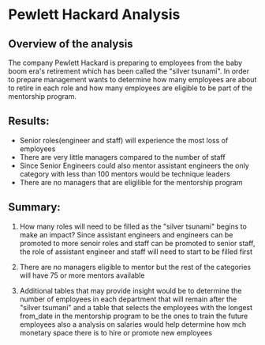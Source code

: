 # Pewlett Hackard Analysis

## Overview of the analysis
The company Pewlett Hackard is preparing to employees from the baby boom era's retirement which has been called the "silver tsunami". In order to prepare management wants to determine how many employees are about to retire in each role and how many employees are eligible to be part of the mentorship program.

## Results: 
- Senior roles(engineer and staff) will experience the most loss of employees
- There are very little managers compared to the number of staff
- Since Senior Engineers could also mentor assistant engineers the only category with less than 100 mentors would be technique leaders
- There are no managers that are eligilible for the mentorship program

## Summary: 
1. How many roles will need to be filled as the "silver tsunami" begins to make an impact?
Since assistant engineers and engineers can be promoted to more senoir roles and staff can be promoted to senior staff, the role of assistant engineer and staff will need to start to be filled first

2. There are no managers eligible to mentor but the rest of the categories will have 75 or more mentors available

3. Additional tables that may provide insight would be to determine the number of employees in each department that will remain after the "silver tsumani" and a table that selects the employees with the longest from_date in the mentorship program to be the ones to train the future employees also a analysis on salaries would help determine how mch monetary space there is to hire or promote new employees
